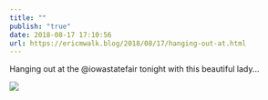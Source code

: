 ```yaml
---
title: ""
publish: "true"
date: 2018-08-17 17:10:56
url: https://ericmwalk.blog/2018/08/17/hanging-out-at.html
---
```


Hanging out at the @iowastatefair tonight with this beautiful lady...

![](https://ericmwalk.blog/uploads/2022/f5daec2780.jpg)